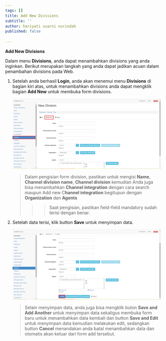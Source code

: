 ```yaml
---
tags: []
title: Add New Divisions
subtitle: ''
author: hariyati suarni nurindah
published: false

---
```

**Add New Divisions**

Dalam menu **Divisions**, anda dapat menambahkan divisions yang anda inginkan. Berikut merupakan langkah yang anda dapat jadikan acuan dalam penambahan divisions pada Web.

1. Setelah anda berhasil **Login**, anda akan menemui menu **Divisions** di bagian kiri atas, untuk menambahkan divisions anda dapat mengklik bagian **Add New** untuk membuka form divisions.

   ![](/uploads/divisions2.PNG)

   > Dalam pengisian form division, pastikan untuk mengisi **Name**, **Channel division name**, **Channel division** kemudian Anda juga bisa menambahkan **Channel integration** dengan cara search maupun Add new C**hannel integration** begitupun dengan **Organization** dan **Agents**
   >
   > > > Saat pengisian, pastikan field-field mandatory sudah terisi dengan benar.
2. Setelah data terisi, klik button **Save** untuk menyimpan data.

   ![](/uploads/divisions3.PNG)

   > Selain menyimpan data, anda juga bisa mengklik buton **Save and Add Another** untuk menyimpan data sekaligus membuka form baru untuk menambahkan data kembali dan button **Save and Edit** untuk menyimpan data kemudian melakukan edit, sedangkan button **Cancel** menandakan anda batal menambahkan data dan otomatis akan keluar dari form add tersebut.